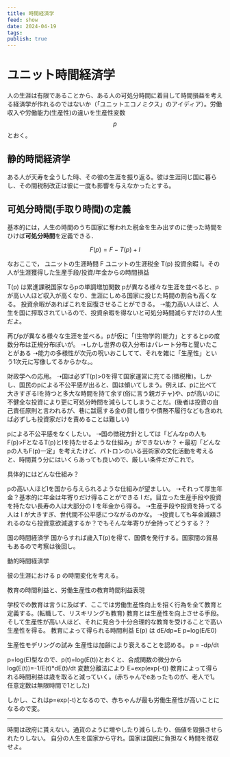 ```yaml
---
title: 時間経済学
feed: show
date: 2024-04-19
tags: 
publish: true
---
```

# ユニット時間経済学
人の生涯は有限であることから、ある人の可処分時間に着目して時間損益を考える経済学が作れるのではないか（「ユニットエコノミクス」のアイディア）。労働収入や労働能力(生産性)の違いを生産性変数 $$p$$ とおく。

## 静的時間経済学
ある人が天寿を全うした時、その彼の生涯を振り返る。彼は生涯同じ国に暮らし、その間税制改正は彼に一度も影響を与えなかったとする。

## 可処分時間(手取り時間)の定義
基本的には，人生の時間のうち国家に奪われた税金を生み出すのに使った時間をひけば**可処分時間**を定義できる．


$$F(p)=F-T(p)+I$$

なおここで，
ユニットの生涯時間 F
ユニットの生涯税金 T(p)
投資余暇 I。その人が生涯獲得した生産手段/投資/年金からの時間損益

T(p) は累進課税国家ならpの単調増加関数
pが異なる様々な生涯を並べると、pが高い人ほど収入が高くなり、生涯にしめる国家に投じた時間の割合も高くなる。
投資余暇があればこれを回復させることができる。
➝能力高い人ほど、人生を国に搾取されているので、投資余暇を得ないと可処分時間減らすだけの人生だよ。

再びpが異なる様々な生涯を並べる。pが仮に「(生物学的)能力」とするとpの度数分布は正規分布ぽいが。
➝しかし世界の収入分布はパレート分布と聞いたことがある
➝能力の多様性が次元の呪いおこしてて、それを雑に「生産性」という1次元に写像してるからかな。。



財政学への応用。
➝国は必ずT(p)>0を得て国家運営に充てる(徴税権)。しかし、国民のpによる不公平感が出ると、国は傾いてしまう。例えば、pに比べて大きすぎるIを持つと多大な時間を持て余す(俗に言う親ガチャ)や、pが高いのに不健全な投資により更に可処分時間を減らしてしまうことだ。(後者は投資の自己責任原則と言われるが、巷に跋扈する金の貸し借りや債務不履行なども含めれば必ずしも投資家だけを責めることは難しい)

pによる不公平感をなくしたい。
➝国の徴税方針としては「どんなpの人もF(p)>FとなるT(p)とIを持たせるような仕組み」ができないか？
←最初「どんなpの人もF(p)一定」を考えたけど、パトロンのいる芸術家の文化活動を考えると、時間貰う分にはいくらあっても良いので、厳しい条件だがこれで。

具体的にはどんな仕組み？

pの高い人ほどIを国から与えられるような仕組みが望ましい。
➝それって厚生年金？基本的に年金は年寄りだけ得ることができる I だ。目立った生産手段や投資を持たない長寿の人は大部分の I を年金から得る。
➝生産手段や投資を持ってる人は I が大きすぎ、世代間不公平感につながるのかな。
➝投資しても年金減額されるのなら投資意欲減退するか？でもそんな年寄りが金持ってどうする？？





国の時間経済学
国からすれば歳入T(p)を得て、国債を発行する。国家間の貿易もあるので考察は後回し。


動的時間経済学

彼の生涯における p の時間変化を考える。

教育の時間利益と、労働生産性の教育時間利益表現

学校での教育は言うに及ばず、ここでは労働生産性向上を招く行為を全て教育と定義する。(転職して、リスキリングも教育)
教育とは生産性を向上させる手段。そして生産性が高い人ほど、それに見合う十分合理的な教育を受けることで高い生産性を得る。
教育によって得られる時間利益 E(p) は
dE/dp=E
p=log(E/E0)

生産性モデリングの試み
生産性は加齢により衰えることを認める。
p = -dp/dt

p=log(E)型なので、p(t)=log(E(t))とおくと、合成関数の微分から
log(E(t))=-1/E(t)\*dE(t)/dt
変数分離法により
E=exp(exp(-t))
教育によって得られる時間利益は歳を取ると減っていく。(赤ちゃんでeあったものが、老人で1。任意定数は無限時間で1とした)

しかし、これはp=exp(-t)となるので、赤ちゃんが最も労働生産性が高いことになるので変。



----

時間は政府に貰えない。通貨のように増やしたり減らしたり、価値を毀損させられたりしない。
自分の人生を国家から守れ。国家は国民に負担なく時間を徴収せよ。